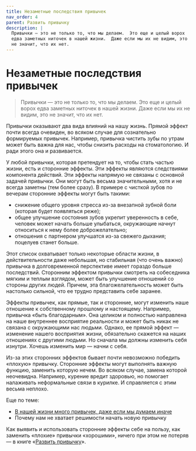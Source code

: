 ```yaml
---
title: Незаметные последствия привычек
nav_order: 4
parent: Развить привычку
description: |
  Привычки — это не только то, что мы делаем.  Это еще и целый ворох
  едва заметных ниточек в нашей жизни.  Даже если мы их не видим, это
  не значит, что их нет.
---
```


# Незаметные последствия привычек

> Привычки — это не только то, что мы делаем.  Это еще и целый ворох
> едва заметных ниточек в нашей жизни.  Даже если мы их не видим, это
> не значит, что их нет.


Привычки оказывают два вида влияний на нашу жизнь.  Прямой эффект
почти всегда очевиден, во всяком случае для сознательно формируемых
привычек.  Например, привычка чистить зубы по утрам может быть важна
для нас, чтобы снизить расходы на стоматологию.  И ради этого она и
развивается.

У любой привычки, которая претендует на то, чтобы стать частью жизни,
есть и сторонние эффекты.  Эти эффекты являются следствиями компонента
действий.  Эти эффекты напрямую не связаны с основной задачей
привычки.  Они могут быть весьма значительными, хотя и не всегда
заметны (тем более сразу).  В примере с чисткой зубов по вечерам
сторонние эффекты могут быть такими:
- снижение общего уровня стресса из-за внезапной зубной боли (которая
  будет появляться реже);
- общее улучшение состояния зубов укрепит уверенность в себе, человек
  может начать больше улыбаться, окружающие начнут относиться к нему
  более доброжелательно;
- отношения с партнером улучшатся из-за свежего дыхания; поцелуев
  станет больше.

Этот список охватывает только некоторые области жизни, в
действительности даже небольшая, но стабильная (что очень важно)
привычка в долговременной перспективе имеет гораздо больше
последствий.  Сторонним эффектом привычки смотреть на собеседника
мягким и теплым взглядом, может быть улучшение отношений со стороны
других людей.  Причем, эта благожелательность может быть настолько
сильной, что ее трудно представить себе заранее.

Эффекты привычек, как прямые, так и сторонние, могут изменить наше
отношение к собственному прошлому и настоящему.  Например, привычка
«быть благодарным».  Она целиком и полностью направлена на наше
внутреннее восприятие реальности и может быть никак не связана с
окружающими нас людьми.  Однако, ее прямой эффект — изменение нашего
восприятия жизни, обязательно скажется на наших отношениях с другими
людьми.  Но сначала мы должны изменить себя изнутри.  Хочешь изменить
мир — начни с себя.

Из-за этих сторонних эффектов бывает почти невозможно победить
«плохую» привычку.  Сторонние эффекты могут выполнять важную функцию,
заменить которую нечем.  Во всяком случае, замена которой неочевидна.
Например, курение вредит здоровью, но помогает налаживать неформальные
связи в курилке.  И справляется с этим весьма неплохо.

Еще по теме:
- [В нашей жизни много привычек, даже если мы думаем иначе](https://konstantin-morenko.ru/book-clippings/habits/habits-exist-even-not-seen.html)
- Почему нам не хватает решимости начать новую привычку

Как выявить и использовать сторонние эффекты себе на пользу, как
заменить «плохие» привычки «хорошими», ничего при этом не потеряв —
в книге «[Развить привычку](https://www.litres.ru/konstantin-morenko/razvit-privychku/)».
